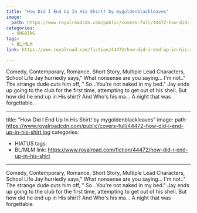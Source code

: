```yaml
---
title: "How Did I End Up In His Shirt! by mygoldenblackleaves"
image:
  path: https://www.royalroadcdn.com/public/covers-full/44472-how-did-i-end-up-in-his-shirt.jpg
categories:
  - ONGOING
tags:
  - BL/MLM
link: https://www.royalroad.com/fiction/44472/how-did-i-end-up-in-his-shirt

---
```

Comedy, Contemporary, Romance, Short Story, Multiple Lead Characters, School Life
Jay hurriedly says," What nonsense are you saying... I'm not.."
The strange dude cuts him off, " So...You're not naked in my bed."
Jay ends up going to the club for the first time, attempting to get out of his shell. But how did he end up in His shirt? And Who's his ma…
A night that was forgettable.

---
title: "How Did I End Up In His Shirt! by mygoldenblackleaves"
image:
  path: https://www.royalroadcdn.com/public/covers-full/44472-how-did-i-end-up-in-his-shirt.jpg
categories:
  - HIATUS
tags:
  - BL/MLM
link: https://www.royalroad.com/fiction/44472/how-did-i-end-up-in-his-shirt

---
Comedy, Contemporary, Romance, Short Story, Multiple Lead Characters, School Life
Jay hurriedly says," What nonsense are you saying... I'm not.."
The strange dude cuts him off, " So...You're not naked in my bed."
Jay ends up going to the club for the first time, attempting to get out of his shell. But how did he end up in His shirt? And Who's his ma…
A night that was forgettable.

